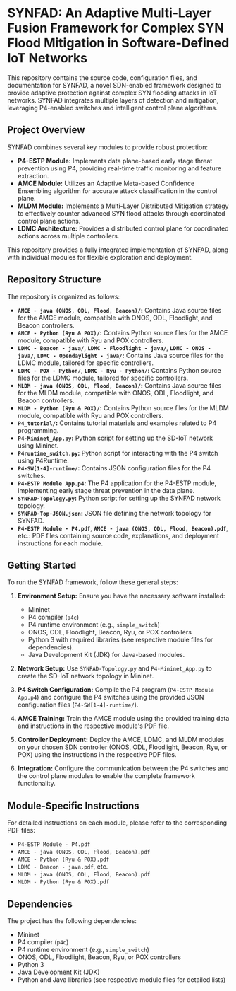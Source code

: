 # SYNFAD: An Adaptive Multi-Layer Fusion Framework for Complex SYN Flood Mitigation in Software-Defined IoT Networks

This repository contains the source code, configuration files, and documentation for SYNFAD, a novel SDN-enabled framework designed to provide adaptive protection against complex SYN flooding attacks in IoT networks. SYNFAD integrates multiple layers of detection and mitigation, leveraging P4-enabled switches and intelligent control plane algorithms.

## Project Overview

SYNFAD combines several key modules to provide robust protection:

* **P4-ESTP Module:** Implements data plane-based early stage threat prevention using P4, providing real-time traffic monitoring and feature extraction.
* **AMCE Module:** Utilizes an Adaptive Meta-based Confidence Ensembling algorithm for accurate attack classification in the control plane.
* **MLDM Module:** Implements a Multi-Layer Distributed Mitigation strategy to effectively counter advanced SYN flood attacks through coordinated control plane actions.
* **LDMC Architecture:** Provides a distributed control plane for coordinated actions across multiple controllers.

This repository provides a fully integrated implementation of SYNFAD, along with individual modules for flexible exploration and deployment.

## Repository Structure

The repository is organized as follows:

* **`AMCE - java (ONOS, ODL, Flood, Beacon)/`:** Contains Java source files for the AMCE module, compatible with ONOS, ODL, Floodlight, and Beacon controllers.
* **`AMCE - Python (Ryu & POX)/`:** Contains Python source files for the AMCE module, compatible with Ryu and POX controllers.
* **`LDMC - Beacon - java/`**, **`LDMC - Floodlight - java/`**, **`LDMC - ONOS - java/`**, **`LDMC - Opendaylight - java/`:** Contains Java source files for the LDMC module, tailored for specific controllers.
* **`LDMC - POX - Python/`**, **`LDMC - Ryu - Python/`:** Contains Python source files for the LDMC module, tailored for specific controllers.
* **`MLDM - java (ONOS, ODL, Flood, Beacon)/`:** Contains Java source files for the MLDM module, compatible with ONOS, ODL, Floodlight, and Beacon controllers.
* **`MLDM - Python (Ryu & POX)/`:** Contains Python source files for the MLDM module, compatible with Ryu and POX controllers.
* **`P4_tutorial/`:** Contains tutorial materials and examples related to P4 programming.
* **`P4-Mininet_App.py`:** Python script for setting up the SD-IoT network using Mininet.
* **`P4runtime_switch.py`:** Python script for interacting with the P4 switch using P4Runtime.
* **`P4-SW[1-4]-runtime/`:** Contains JSON configuration files for the P4 switches.
* **`P4-ESTP Module App.p4`:** The P4 application for the P4-ESTP module, implementing early stage threat prevention in the data plane.
* **`SYNFAD-Topology.py`:** Python script for setting up the SYNFAD network topology.
* **`SYNFAD-Top-JSON.json`:** JSON file defining the network topology for SYNFAD.
* **`P4-ESTP Module - P4.pdf`**, **`AMCE - java (ONOS, ODL, Flood, Beacon).pdf`**, etc.: PDF files containing source code, explanations, and deployment instructions for each module.

## Getting Started

To run the SYNFAD framework, follow these general steps:

1.  **Environment Setup:** Ensure you have the necessary software installed:
    * Mininet
    * P4 compiler (`p4c`)
    * P4 runtime environment (e.g., `simple_switch`)
    * ONOS, ODL, Floodlight, Beacon, Ryu, or POX controllers
    * Python 3 with required libraries (see respective module files for dependencies).
    * Java Development Kit (JDK) for Java-based modules.

2.  **Network Setup:** Use `SYNFAD-Topology.py` and `P4-Mininet_App.py` to create the SD-IoT network topology in Mininet.

3.  **P4 Switch Configuration:** Compile the P4 program (`P4-ESTP Module App.p4`) and configure the P4 switches using the provided JSON configuration files (`P4-SW[1-4]-runtime/`).

4.  **AMCE Training:** Train the AMCE module using the provided training data and instructions in the respective module's PDF file.

5.  **Controller Deployment:** Deploy the AMCE, LDMC, and MLDM modules on your chosen SDN controller (ONOS, ODL, Floodlight, Beacon, Ryu, or POX) using the instructions in the respective PDF files.

6.  **Integration:** Configure the communication between the P4 switches and the control plane modules to enable the complete framework functionality.

## Module-Specific Instructions

For detailed instructions on each module, please refer to the corresponding PDF files:

* `P4-ESTP Module - P4.pdf`
* `AMCE - java (ONOS, ODL, Flood, Beacon).pdf`
* `AMCE - Python (Ryu & POX).pdf`
* `LDMC - Beacon - java.pdf`, etc.
* `MLDM - java (ONOS, ODL, Flood, Beacon).pdf`
* `MLDM - Python (Ryu & POX).pdf`

## Dependencies

The project has the following dependencies:

* Mininet
* P4 compiler (`p4c`)
* P4 runtime environment (e.g., `simple_switch`)
* ONOS, ODL, Floodlight, Beacon, Ryu, or POX controllers
* Python 3
* Java Development Kit (JDK)
* Python and Java libraries (see respective module files for detailed lists)
